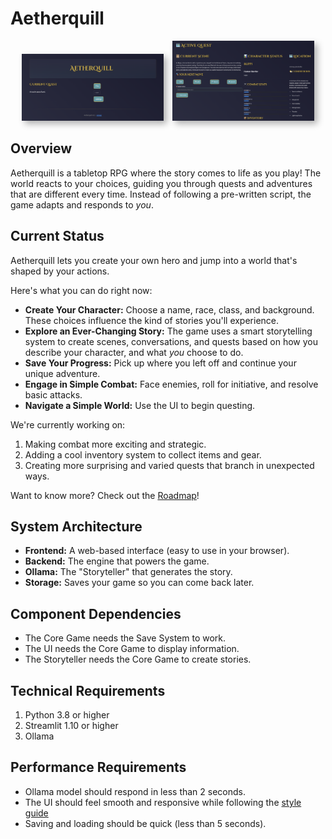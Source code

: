 # Aetherquill

<p align="center">
  <img src="docs/landing.png" alt="Screenshot of the Main Menu" width="45%" style="margin-right: 10px; box-shadow: 5px 5px 10px rgba(0, 0, 0, 0.3);">
  <img src="docs/questing.png" alt="Screenshot of the Active Quest screen" width="45%" style="box-shadow: 5px 5px 10px rgba(0, 0, 0, 0.3);">
</p>

## Overview

Aetherquill is a tabletop RPG where the story comes to life as you play! The world reacts to your choices, guiding you through quests and adventures that are different every time. Instead of following a pre-written script, the game adapts and responds to *you*.

## Current Status

Aetherquill lets you create your own hero and jump into a world that's shaped by your actions.

Here's what you can do right now:

-   **Create Your Character:** Choose a name, race, class, and background. These choices influence the kind of stories you'll experience.
-   **Explore an Ever-Changing Story:** The game uses a smart storytelling system to create scenes, conversations, and quests based on how you describe your character, and what *you* choose to do.
-   **Save Your Progress:**  Pick up where you left off and continue your unique adventure.
-   **Engage in Simple Combat:** Face enemies, roll for initiative, and resolve basic attacks.
-   **Navigate a Simple World:** Use the UI to begin questing.

We're currently working on:

1.  Making combat more exciting and strategic.
2.  Adding a cool inventory system to collect items and gear.
3.  Creating more surprising and varied quests that branch in unexpected ways.

Want to know more? Check out the [Roadmap](docs/Roadmap.md)!

## System Architecture

-   **Frontend:** A web-based interface (easy to use in your browser).
-   **Backend:** The engine that powers the game.
-   **Ollama:** The "Storyteller" that generates the story.
-   **Storage:** Saves your game so you can come back later.

## Component Dependencies

-   The Core Game needs the Save System to work.
-   The UI needs the Core Game to display information.
-   The Storyteller needs the Core Game to create stories.

## Technical Requirements

1.  Python 3.8 or higher
2.  Streamlit 1.10 or higher
3.  Ollama

## Performance Requirements

-   Ollama model should respond in less than 2 seconds.
-   The UI should feel smooth and responsive while following the [style guide](docs/Styleguide.md)
-   Saving and loading should be quick (less than 5 seconds).
